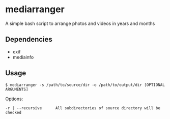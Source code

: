 # mediarranger
A simple bash script to arrange photos and videos in years and months
## Dependencies
- exif
- mediainfo
## Usage
`$ mediarranger -s /path/to/source/dir -o /path/to/output/dir [OPTIONAL ARGUMENTS]`

Options:

`-r | --recursive      All subdirectories of source directory will be checked`
